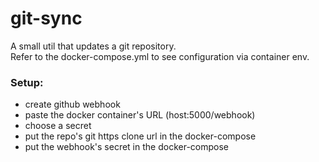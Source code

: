 # git-sync

A small util that updates a git repository.  
Refer to the docker-compose.yml to see configuration via container env.

### Setup:

- create github webhook
- paste the docker container's URL (host:5000/webhook)
- choose a secret
- put the repo's git https clone url in the docker-compose
- put the webhook's secret in the docker-compose
